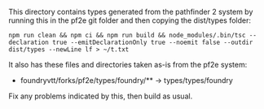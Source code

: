This directory contains types generated from the pathfinder 2 system by running this in the pf2e git folder and then copying the dist/types folder:

```
npm run clean && npm ci && npm run build && node_modules/.bin/tsc --declaration true --emitDeclarationOnly true --noemit false --outdir dist/types --newLine lf > ~/t.txt
```

It also has these files and directories taken as-is from the pf2e system:
* foundryvtt/forks/pf2e/types/foundry/** -> types/types/foundry

Fix any problems indicated by this, then build as usual.
```npx tsc --noEmit --skipLibCheck
```
